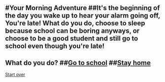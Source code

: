 #Your Morning Adventure
##It's the beginning of the day you wake up to hear your alarm going off, 
You're late! What do you do, choose to sleep because school can be boring anyways,
or choose to be a good student and still go to school even though you're late!
---
What do you do?
##[Go to school](Gotoschool.md)
##[Stay home](stayhome.md)
---
[Start over](start.md)